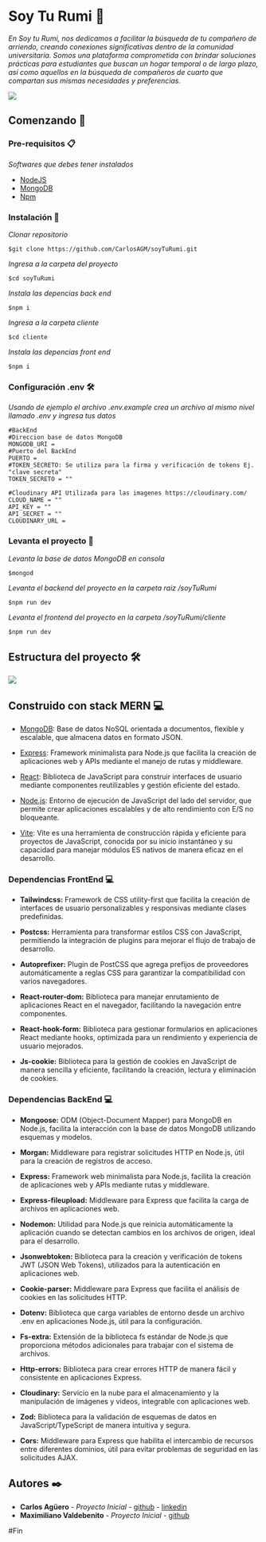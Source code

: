 # Soy Tu Rumi 🏢

_En Soy tu Rumi, nos dedicamos a facilitar la búsqueda de tu compañero de arriendo, creando conexiones significativas dentro de la comunidad universitaria. Somos una plataforma comprometida con brindar soluciones prácticas para estudiantes que buscan un hogar temporal o de largo plazo, así como aquellos en la búsqueda de compañeros de cuarto que compartan sus mismas necesidades y preferencias._

![](https://i.ibb.co/HdH5DmL/soyturumi-Banner.png)

## Comenzando 🚀

### Pre-requisitos 📋

_Softwares que debes tener instalados_

- [NodeJS](https://nodejs.org/en/download/package-manager)
- [MongoDB](https://www.mongodb.com/docs/manual/installation/)
- [Npm](https://docs.npmjs.com/cli/v10/commands/npm-install)

### Instalación 🔧

_Clonar repositorio_

```
$git clone https://github.com/CarlosAGM/soyTuRumi.git
```

_Ingresa a la carpeta del proyecto_

```
$cd soyTuRumi
```

_Instala las depencias back end_

```
$npm i
```

_Ingresa a la carpeta cliente_

```
$cd cliente
```

_Instala las depencias front end_

```
$npm i
```

### Configuración .env 🛠️

_Usando de ejemplo el archivo .env.example crea un archivo al mismo nivel llamado .env y ingresa tus datos_

```
#BackEnd
#Direccion base de datos MongoDB
MONGODB_URI =
#Puerto del BackEnd
PUERTO =
#TOKEN_SECRETO: Se utiliza para la firma y verificación de tokens Ej. "clave secreta"
TOKEN_SECRETO = ""

#Cloudinary API Utilizada para las imagenes https://cloudinary.com/
CLOUD_NAME = ""
API_KEY = ""
API_SECRET = ""
CLOUDINARY_URL =
```

### Levanta el proyecto 🛫

_Levanta la base de datos MongoDB en consola_

```
$mongod
```

_Levanta el backend del proyecto en la carpeta raiz
/soyTuRumi_

```
$npm run dev
```

_Levanta el frontend del proyecto en la carpeta
/soyTuRumi/cliente_

```
$npm run dev
```

## Estructura del proyecto 🛠️

![](https://i.ibb.co/Sdhq09x/Captura-de-pantalla-2024-07-13-020925.png)

## Construido con stack MERN 💻

- [MongoDB](https://www.mongodb.com): Base de datos NoSQL orientada a documentos, flexible y escalable, que almacena datos en formato JSON.

- [Express](https://expressjs.com/es/): Framework minimalista para Node.js que facilita la creación de aplicaciones web y APIs mediante el manejo de rutas y middleware.

- [React](https://es.react.dev): Biblioteca de JavaScript para construir interfaces de usuario mediante componentes reutilizables y gestión eficiente del estado.

- [Node.js](https://nodejs.org/en): Entorno de ejecución de JavaScript del lado del servidor, que permite crear aplicaciones escalables y de alto rendimiento con E/S no bloqueante.

- [Vite](https://vitejs.dev/): Vite es una herramienta de construcción rápida y eficiente para proyectos de JavaScript, conocida por su inicio instantáneo y su capacidad para manejar módulos ES nativos de manera eficaz en el desarrollo.

### Dependencias FrontEnd 💻

- **Tailwindcss:** Framework de CSS utility-first que facilita la creación de interfaces de usuario personalizables y responsivas mediante clases predefinidas.

- **Postcss:** Herramienta para transformar estilos CSS con JavaScript, permitiendo la integración de plugins para mejorar el flujo de trabajo de desarrollo.

- **Autoprefixer:** Plugin de PostCSS que agrega prefijos de proveedores automáticamente a reglas CSS para garantizar la compatibilidad con varios navegadores.

- **React-router-dom:** Biblioteca para manejar enrutamiento de aplicaciones React en el navegador, facilitando la navegación entre componentes.

- **React-hook-form:** Biblioteca para gestionar formularios en aplicaciones React mediante hooks, optimizada para un rendimiento y experiencia de usuario mejorados.

- **Js-cookie:** Biblioteca para la gestión de cookies en JavaScript de manera sencilla y eficiente, facilitando la creación, lectura y eliminación de cookies.

### Dependencias BackEnd 💻

- **Mongoose:** ODM (Object-Document Mapper) para MongoDB en Node.js, facilita la interacción con la base de datos MongoDB utilizando esquemas y modelos.

- **Morgan:** Middleware para registrar solicitudes HTTP en Node.js, útil para la creación de registros de acceso.

- **Express:** Framework web minimalista para Node.js, facilita la creación de aplicaciones web y APIs mediante rutas y middleware.

- **Express-fileupload:** Middleware para Express que facilita la carga de archivos en aplicaciones web.

- **Nodemon:** Utilidad para Node.js que reinicia automáticamente la aplicación cuando se detectan cambios en los archivos de origen, ideal para el desarrollo.

- **Jsonwebtoken:** Biblioteca para la creación y verificación de tokens JWT (JSON Web Tokens), utilizados para la autenticación en aplicaciones web.

- **Cookie-parser:** Middleware para Express que facilita el análisis de cookies en las solicitudes HTTP.

- **Dotenv:** Biblioteca que carga variables de entorno desde un archivo .env en aplicaciones Node.js, útil para la configuración.

- **Fs-extra:** Extensión de la biblioteca fs estándar de Node.js que proporciona métodos adicionales para trabajar con el sistema de archivos.

- **Http-errors:** Biblioteca para crear errores HTTP de manera fácil y consistente en aplicaciones Express.

- **Cloudinary:** Servicio en la nube para el almacenamiento y la manipulación de imágenes y videos, integrable con aplicaciones web.

- **Zod:** Biblioteca para la validación de esquemas de datos en JavaScript/TypeScript de manera intuitiva y segura.

- **Cors:** Middleware para Express que habilita el intercambio de recursos entre diferentes dominios, útil para evitar problemas de seguridad en las solicitudes AJAX.

## Autores ✒️

- **Carlos Agüero** - _Proyecto Inicial_ - [github](https://github.com/CarlosAGM) - [linkedin](www.linkedin.com/in/carlos-agüero-marquizani-620618243)
- **Maximiliano Valdebenito** - _Proyecto Inicial_ - [github](https://github.com/Zycky/)

#Fin
